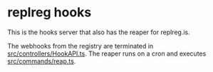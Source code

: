 # replreg hooks

This is the hooks server that also has the reaper for replreg.is.

The webhooks from the registry are terminated in [src/controllers/HookAPI.ts](https://github.com/replicatedhq/replreg/blob/master/hooks/src/controllers/HookAPI.ts). The reaper runs on a cron and executes [src/commands/reap.ts](https://github.com/replicatedhq/replreg/blob/master/hooks/src/commands/reap.ts).



